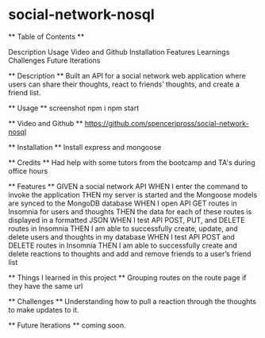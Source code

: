 # social-network-nosql

** Table of Contents **

Description
Usage
Video and Github
Installation
Features
Learnings
Challenges
Future Iterations

** Description ** 
Built an API for a social network web application where users can share their thoughts, react to friends’ thoughts, and create a friend list.

** Usage ** screenshot
npm i
npm start

** Video and Github **
https://github.com/spencerjpross/social-network-nosql

** Installation **
Install express and mongoose

** Credits **
Had help with some tutors from the bootcamp and TA's during office hours

** Features **
GIVEN a social network API
WHEN I enter the command to invoke the application
THEN my server is started and the Mongoose models are synced to the MongoDB database
WHEN I open API GET routes in Insomnia for users and thoughts
THEN the data for each of these routes is displayed in a formatted JSON
WHEN I test API POST, PUT, and DELETE routes in Insomnia
THEN I am able to successfully create, update, and delete users and thoughts in my database
WHEN I test API POST and DELETE routes in Insomnia
THEN I am able to successfully create and delete reactions to thoughts and add and remove friends to a user’s friend list

** Things I learned in this project **
Grouping routes on the route page if they have the same url

** Challenges **
Understanding how to pull a reaction through the thoughts to make updates to it.  

** Future Iterations **
coming soon.